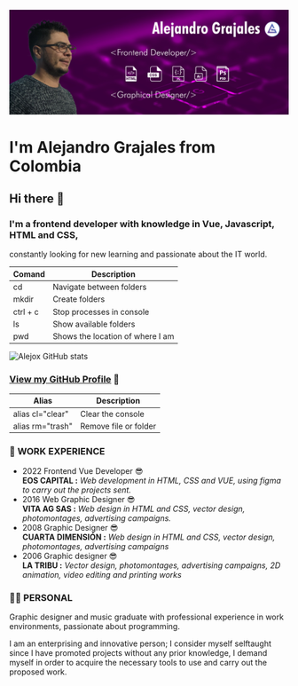 ![profile](about-me.webp)

# I'm Alejandro Grajales from **Colombia**

## Hi there 👋

### I'm a frontend developer with knowledge in Vue, Javascript, HTML and CSS,
constantly looking for new learning and passionate about the IT
world.


|Comand    | Description                      |
|----------|----------------------------------|
| cd       | Navigate between folders         |
| mkdir    | Create folders                   |
| ctrl + c |Stop processes in console         |
| ls       | Show available folders           |
| pwd      | Shows the location of where I am |


![Alejox GitHub stats](https://github-readme-stats.vercel.app/api?username=alejox&show_icons=true&theme=tokyonight)

### [View my GitHub Profile](https://github.com/alejox) 🤖

|Alias             | Description               |
|------------------|---------------------------|
| alias cl="clear" | Clear the console         |
| alias rm="trash" | Remove file or folder     |


### 🏬 **WORK  EXPERIENCE**

* 2022 Frontend Vue Developer 😎 \
**EOS CAPITAL :**
*Web development in HTML, CSS and VUE, using figma to
carry out the projects sent.*
* 2016 Web Graphic Designer 😎 \
**VITA AG SAS :**
*Web design in HTML and CSS, vector design,
photomontages, advertising campaigns.*
* 2008 Graphic Designer 😎 \
**CUARTA DIMENSIÓN :**
*Web design in HTML and CSS, vector design, photomontages,
advertising campaigns*
* 2006 Graphic designer 😎 \
**LA TRIBU :**
*Vector design, photomontages, advertising
campaigns, 2D animation, video editing and printing
works*


### 👨‍💻 **PERSONAL**

Graphic designer and
music graduate with
professional experience
in work environments,
passionate about
programming.

I am an enterprising and
innovative person; I
consider myself selftaught
since I have
promoted projects
without any prior
knowledge, I demand
myself in order to
acquire the necessary
tools to use and carry
out the proposed work.
